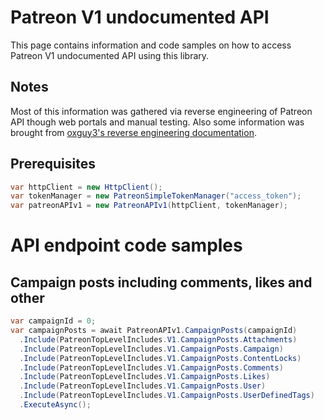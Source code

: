 # Patreon V1 undocumented API
This page contains information and code samples on how to access Patreon V1 undocumented API using this library.

## Notes
Most of this information was gathered via reverse engineering of Patreon API though web portals and manual testing.
Also some information was brought from [oxguy3's reverse engineering documentation](https://github.com/oxguy3/patreon-api).

## Prerequisites
```csharp
var httpClient = new HttpClient();
var tokenManager = new PatreonSimpleTokenManager("access_token");
var patreonAPIv1 = new PatreonAPIv1(httpClient, tokenManager);
```

# API endpoint code samples

## Campaign posts including comments, likes and other
```csharp
var campaignId = 0;
var campaignPosts = await PatreonAPIv1.CampaignPosts(campaignId)
  .Include(PatreonTopLevelIncludes.V1.CampaignPosts.Attachments)
  .Include(PatreonTopLevelIncludes.V1.CampaignPosts.Campaign)
  .Include(PatreonTopLevelIncludes.V1.CampaignPosts.ContentLocks)
  .Include(PatreonTopLevelIncludes.V1.CampaignPosts.Comments)
  .Include(PatreonTopLevelIncludes.V1.CampaignPosts.Likes)
  .Include(PatreonTopLevelIncludes.V1.CampaignPosts.User)
  .Include(PatreonTopLevelIncludes.V1.CampaignPosts.UserDefinedTags)
  .ExecuteAsync();
```
